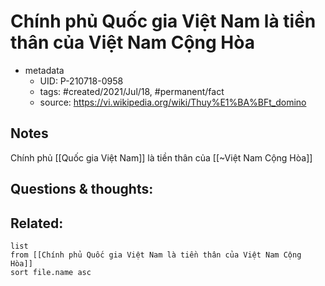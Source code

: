 # Chính phủ Quốc gia Việt Nam là tiền thân của Việt Nam Cộng Hòa

- metadata
	- UID: P-210718-0958
	- tags: #created/2021/Jul/18, #permanent/fact 
	- source: https://vi.wikipedia.org/wiki/Thuy%E1%BA%BFt_domino

## Notes
Chính phủ [[Quốc gia Việt Nam]] là tiền thân của [[~Việt Nam Cộng Hòa]]

## Questions & thoughts:

## Related:
```dataview
list
from [[Chính phủ Quốc gia Việt Nam là tiền thân của Việt Nam Cộng Hòa]]
sort file.name asc
```
